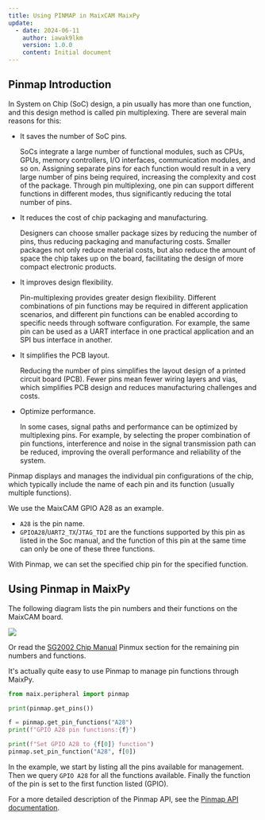 ```yaml
---
title: Using PINMAP in MaixCAM MaixPy
update:
  - date: 2024-06-11
    author: iawak9lkm
    version: 1.0.0
    content: Initial document
---
```


## Pinmap Introduction

In System on Chip (SoC) design, a pin usually has more than one function, and this design method is called pin multiplexing. There are several main reasons for this:

* It saves the number of SoC pins. 

  SoCs integrate a large number of functional modules, such as CPUs, GPUs, memory controllers, I/O interfaces, communication modules, and so on. Assigning separate pins for each function would result in a very large number of pins being required, increasing the complexity and cost of the package. Through pin multiplexing, one pin can support different functions in different modes, thus significantly reducing the total number of pins.

* It reduces the cost of chip packaging and manufacturing. 

  Designers can choose smaller package sizes by reducing the number of pins, thus reducing packaging and manufacturing costs. Smaller packages not only reduce material costs, but also reduce the amount of space the chip takes up on the board, facilitating the design of more compact electronic products.

* It improves design flexibility. 

  Pin-multiplexing provides greater design flexibility. Different combinations of pin functions may be required in different application scenarios, and different pin functions can be enabled according to specific needs through software configuration. For example, the same pin can be used as a UART interface in one practical application and an SPI bus interface in another.

* It simplifies the PCB layout. 

  Reducing the number of pins simplifies the layout design of a printed circuit board (PCB). Fewer pins mean fewer wiring layers and vias, which simplifies PCB design and reduces manufacturing challenges and costs.

* Optimize performance. 

  In some cases, signal paths and performance can be optimized by multiplexing pins. For example, by selecting the proper combination of pin functions, interference and noise in the signal transmission path can be reduced, improving the overall performance and reliability of the system.

Pinmap displays and manages the individual pin configurations of the chip, which typically include the name of each pin and its function (usually multiple functions).

We use the MaixCAM GPIO A28 as an example.

* `A28` is the pin name.
* `GPIOA28`/`UART2_TX`/`JTAG_TDI` are the functions supported by this pin as listed in the Soc manual, and the function of this pin at the same time can only be one of these three functions.

With Pinmap, we can set the specified chip pin for the specified function.

## Using Pinmap in MaixPy

The following diagram lists the pin numbers and their functions on the MaixCAM board.

![](https://wiki.sipeed.com/hardware/zh/lichee/assets/RV_Nano/intro/RV_Nano_3.jpg)

Or read the [SG2002 Chip Manual](https://cn.dl.sipeed.com/fileList/LICHEE/LicheeRV_Nano/07_Datasheet/SG2002_Preliminary_Datasheet_V1.0-alpha_CN.pdf) Pinmux section for the remaining pin numbers and functions.

It's actually quite easy to use Pinmap to manage pin functions through MaixPy.

```python
from maix.peripheral import pinmap

print(pinmap.get_pins())

f = pinmap.get_pin_functions("A28")
print(f"GPIO A28 pin functions:{f}")

print(f"Set GPIO A28 to {f[0]} function")
pinmap.set_pin_function("A28", f[0])
```

In the example, we start by listing all the pins available for management. Then we query `GPIO A28` for all the functions available. Finally the function of the pin is set to the first function listed (GPIO).

For a more detailed description of the Pinmap API, see the [Pinmap API documentation](../../../api/maix/peripheral/pinmap.md).